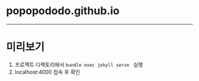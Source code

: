# popopododo.github.io
---
# 미리보기
1. 프로젝트 디렉토리에서 ```bundle exec jekyll serve ``` 실행
2. localhost:4000 접속 후 확인
